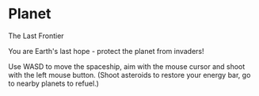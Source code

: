# Planet

The Last Frontier

You are Earth's last hope - protect the planet from invaders!

Use WASD to move the spaceship, aim with the mouse cursor and shoot with the left mouse button.
(Shoot asteroids to restore your energy bar, go to nearby planets to refuel.)
